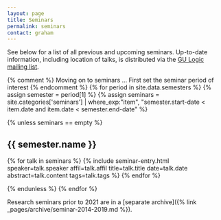 ```yaml
---
layout: page
title: Seminars
permalink: seminars
contact: graham
---
```

See below for a list of all previous and upcoming seminars.
Up-to-date information, including location of talks, is distributed via the [GU Logic mailing list](https://listserv.gu.se/sympa/subscribe/logic).

{% comment %}
  Moving on to seminars ...
  First set the seminar period of interest
{% endcomment %}
{% for period in site.data.semesters %}
{% assign semester = period[1] %}
{% assign seminars = site.categories['seminars'] | where_exp:"item", "semester.start-date < item.date and item.date < semester.end-date" %}

{% unless seminars == empty %}

## {{ semester.name }}

{% for talk in seminars %}
{% include seminar-entry.html speaker=talk.speaker affil=talk.affil title=talk.title date=talk.date abstract=talk.content tags=talk.tags %}
{% endfor %}

{% endunless %}
{% endfor %}

Research seminars prior to 2021 are in a [separate archive]({% link _pages/archive/seminar-2014-2019.md %}).
